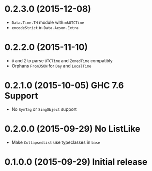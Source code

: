# 0.2.3.0 (2015-12-08)

- `Data.Time.TH` module with `mkUTCTime`
- `encodeStrict` in `Data.Aeson.Extra`

# 0.2.2.0 (2015-11-10)

- `U` and `Z` to parse `UTCTime` and `ZonedTime` compatibly
- Orphans `FromJSON` for `Day` and `LocalTime`

# 0.2.1.0 (2015-10-05) GHC 7.6 Support

- No `SymTag` or `SingObject` support

# 0.2.0.0 (2015-09-29) No ListLike

- Make `CollapsedList` use typeclasses in `base`

# 0.1.0.0 (2015-09-29) Initial release
